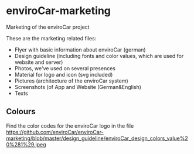 # enviroCar-marketing

Marketing of the enviroCar project

These are the marketing related files:   
* Flyer with basic information about enviroCar (german)  
* Design guideline (including fonts and color values, which are used for website and server)  
* Photos, we've used on several presences  
* Material for logo and icon (svg included)  
* Pictures (architecture of the enviroCar system)  
* Screenshots (of App and Website (German&English)  
* Texts

## Colours

Find the color codes for the enviroCar logo in the file https://github.com/enviroCar/enviroCar-marketing/blob/master/design_guideline/enviroCar_design_colors_value%20%281%29.jpeg

